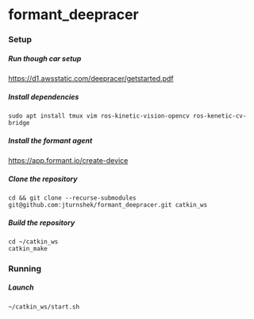 # formant_deepracer

### Setup
##### Run though car setup 

https://d1.awsstatic.com/deepracer/getstarted.pdf


##### Install dependencies
```
sudo apt install tmux vim ros-kinetic-vision-opencv ros-kenetic-cv-bridge
```

##### Install the formant agent

https://app.formant.io/create-device


##### Clone the repository
```
cd && git clone --recurse-submodules git@github.com:jturnshek/formant_deepracer.git catkin_ws
```


##### Build the repository
```
cd ~/catkin_ws
catkin_make
```


### Running

##### Launch
```
~/catkin_ws/start.sh
```
